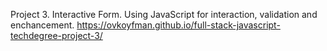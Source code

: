 Project 3. Interactive Form.
Using JavaScript for interaction, validation and enchancement.
https://ovkoyfman.github.io/full-stack-javascript-techdegree-project-3/
